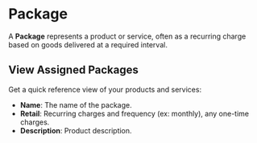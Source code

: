 # Package
A **Package** represents a product or service, often as a recurring charge based on goods delivered at a required interval. 

## View Assigned Packages
Get a quick reference view of your products and services:

+ **Name**: The name of the package.
+ **Retail**: Recurring charges and frequency (ex: monthly), any one-time charges. 
+ **Description**: Product description.
